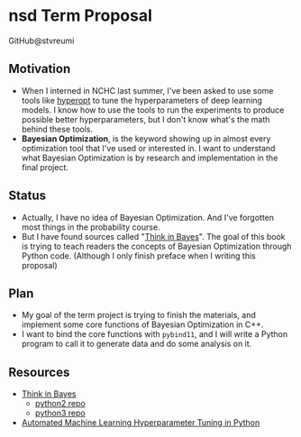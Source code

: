 nsd Term Proposal
===
GitHub@stvreumi

## Motivation
- When I interned in NCHC last summer, I've been asked to use some tools like [hyperopt](https://github.com/hyperopt/hyperopt) to tune the hyperparameters of deep learning models. I know how to use the tools to run the experiments to produce possible better hyperparameters, but I don't know what's the math behind these tools.
- **Bayesian Optimization**, is the keyword showing up in almost every optimization tool that I've used or interested in. I want to understand what Bayesian Optimization is by research and implementation in the final project.

## Status
- Actually, I have no idea of Bayesian Optimization. And I've forgotten most things in the probability course.
- But I have found sources called "[Think in Bayes](http://www.greenteapress.com/thinkbayes/thinkbayes.pdf)". The goal of this book is trying to teach readers the concepts of Bayesian Optimization through Python code.
  (Although I only finish preface when I writing this proposal)

## Plan

- My goal of the term project is trying to finish the materials, and implement some core functions of Bayesian Optimization in C++.
- I want to bind the core functions with `pybind11`, and I will write a Python program to call it to generate data and do some analysis on it.

## Resources
- [Think in Bayes](http://www.greenteapress.com/thinkbayes/thinkbayes.pdf)
  - [python2 repo](https://github.com/AllenDowney/ThinkBayes)
  - [python3 repo](https://github.com/AllenDowney/ThinkBayes2)
- [Automated Machine Learning Hyperparameter Tuning in Python](https://towardsdatascience.com/automated-machine-learning-hyperparameter-tuning-in-python-dfda59b72f8a)